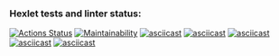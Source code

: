 ### Hexlet tests and linter status:
[![Actions Status](https://github.com/jespy666/python-project-49/workflows/hexlet-check/badge.svg)](https://github.com/jespy666/python-project-49/actions)
[![Maintainability](https://api.codeclimate.com/v1/badges/dacd2d1aee6ed66ab21e/maintainability)](https://codeclimate.com/github/jespy666/python-project-49/maintainability)
[![asciicast](https://asciinema.org/a/559421.svg)](https://asciinema.org/a/559421)
[![asciicast](https://asciinema.org/a/559499.svg)](https://asciinema.org/a/559499)
[![asciicast](https://asciinema.org/a/559669.svg)](https://asciinema.org/a/559669)
[![asciicast](https://asciinema.org/a/559693.svg)](https://asciinema.org/a/559693)
[![asciicast](https://asciinema.org/a/559709.svg)](https://asciinema.org/a/559709)

